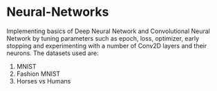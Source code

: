 # Neural-Networks
Implementing basics of Deep Neural Network and Convolutional Neural Network by tuning parameters such as epoch, loss, optimizer, early stopping and experimenting with a number of Conv2D layers and their neurons. 
The datasets used are:
1. MNIST
2. Fashion MNIST
3. Horses vs Humans

